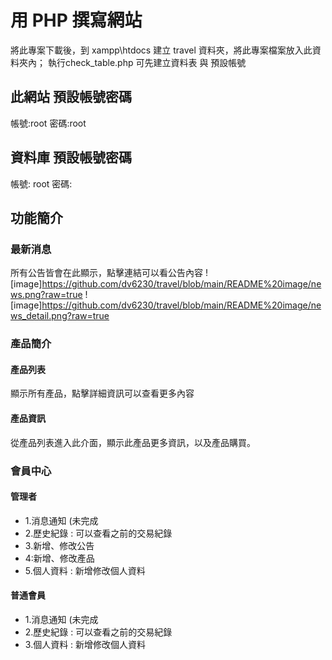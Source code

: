 # 用 PHP 撰寫網站
將此專案下載後，到 xampp\htdocs 建立 travel 資料夾，將此專案檔案放入此資料夾內；
執行check_table.php 可先建立資料表 與 預設帳號


## 此網站 預設帳號密碼
帳號:root
密碼:root

## 資料庫 預設帳號密碼
帳號: root
密碼: 

## 功能簡介

### 最新消息
所有公告皆會在此顯示，點擊連結可以看公告內容
![image]https://github.com/dv6230/travel/blob/main/README%20image/news.png?raw=true
![image]https://github.com/dv6230/travel/blob/main/README%20image/news_detail.png?raw=true

### 產品簡介

#### 產品列表
顯示所有產品，點擊詳細資訊可以查看更多內容

#### 產品資訊
從產品列表進入此介面，顯示此產品更多資訊，以及產品購買。


### 會員中心

#### 管理者

* 1.消息通知 (未完成
* 2.歷史紀錄 : 可以查看之前的交易紀錄
* 3.新增、修改公告
* 4:新增、修改產品 
* 5.個人資料 : 新增修改個人資料

#### 普通會員

* 1.消息通知 (未完成
* 2.歷史紀錄 : 可以查看之前的交易紀錄
* 3.個人資料 : 新增修改個人資料
